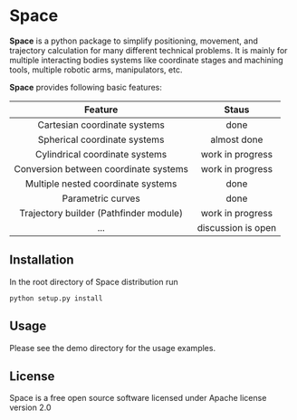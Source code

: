 # Space

**Space** is a python package to simplify positioning, movement, and trajectory calculation for many
different technical problems. It is mainly for multiple interacting bodies systems like coordinate stages
and machining tools, multiple robotic arms, manipulators, etc.

**Space** provides following basic features:

|Feature                               |Staus             |
|:------------------------------------:|:----------------:|
|Cartesian coordinate systems          |done              |
|Spherical coordinate systems          |almost done       |
|Cylindrical coordinate systems        |work in progress  |
|Conversion between coordinate systems |work in progress  |
|Multiple nested coordinate systems    |done              |
|Parametric curves                     |done              |
|Trajectory builder (Pathfinder module)|work in progress  |
|...                                   |discussion is open|

## Installation

In the root directory of Space distribution run
```shell
python setup.py install
```
## Usage

Please see the demo directory for the usage examples.

## License

Space is a free open source software licensed under Apache license version 2.0
